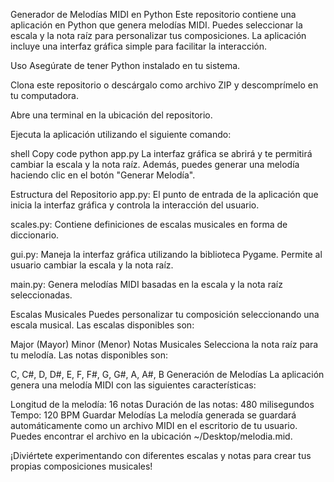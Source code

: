 Generador de Melodías MIDI en Python
Este repositorio contiene una aplicación en Python que genera melodías MIDI. Puedes seleccionar la escala y la nota raíz para personalizar tus composiciones. La aplicación incluye una interfaz gráfica simple para facilitar la interacción.

Uso
Asegúrate de tener Python instalado en tu sistema.

Clona este repositorio o descárgalo como archivo ZIP y descomprímelo en tu computadora.

Abre una terminal en la ubicación del repositorio.

Ejecuta la aplicación utilizando el siguiente comando:

shell
Copy code
python app.py
La interfaz gráfica se abrirá y te permitirá cambiar la escala y la nota raíz. Además, puedes generar una melodía haciendo clic en el botón "Generar Melodía".

Estructura del Repositorio
app.py: El punto de entrada de la aplicación que inicia la interfaz gráfica y controla la interacción del usuario.

scales.py: Contiene definiciones de escalas musicales en forma de diccionario.

gui.py: Maneja la interfaz gráfica utilizando la biblioteca Pygame. Permite al usuario cambiar la escala y la nota raíz.

main.py: Genera melodías MIDI basadas en la escala y la nota raíz seleccionadas.

Escalas Musicales
Puedes personalizar tu composición seleccionando una escala musical. Las escalas disponibles son:

Major (Mayor)
Minor (Menor)
Notas Musicales
Selecciona la nota raíz para tu melodía. Las notas disponibles son:

C, C#, D, D#, E, F, F#, G, G#, A, A#, B
Generación de Melodías
La aplicación genera una melodía MIDI con las siguientes características:

Longitud de la melodía: 16 notas
Duración de las notas: 480 milisegundos
Tempo: 120 BPM
Guardar Melodías
La melodía generada se guardará automáticamente como un archivo MIDI en el escritorio de tu usuario. Puedes encontrar el archivo en la ubicación ~/Desktop/melodia.mid.

¡Diviértete experimentando con diferentes escalas y notas para crear tus propias composiciones musicales!
